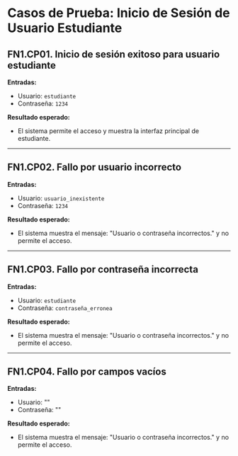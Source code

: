 # Casos de Prueba: Inicio de Sesión de Usuario Estudiante

## FN1.CP01. Inicio de sesión exitoso para usuario estudiante

**Entradas:**
- Usuario: `estudiante`
- Contraseña: `1234`

**Resultado esperado:**
- El sistema permite el acceso y muestra la interfaz principal de estudiante.

---

## FN1.CP02. Fallo por usuario incorrecto

**Entradas:**
- Usuario: `usuario_inexistente`
- Contraseña: `1234`

**Resultado esperado:**
- El sistema muestra el mensaje: "Usuario o contraseña incorrectos." y no permite el acceso.

---

## FN1.CP03. Fallo por contraseña incorrecta

**Entradas:**
- Usuario: `estudiante`
- Contraseña: `contraseña_erronea`

**Resultado esperado:**
- El sistema muestra el mensaje: "Usuario o contraseña incorrectos." y no permite el acceso.

---

## FN1.CP04. Fallo por campos vacíos

**Entradas:**
- Usuario: ""
- Contraseña: ""

**Resultado esperado:**
- El sistema muestra el mensaje: "Usuario o contraseña incorrectos." y no permite el acceso.
